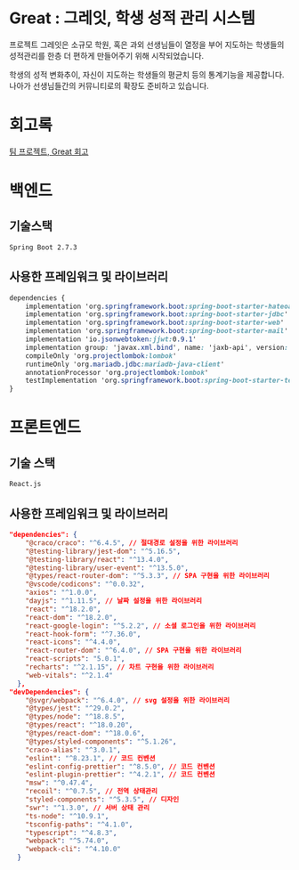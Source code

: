 # Great : 그레잇, 학생 성적 관리 시스템

프로젝트 그레잇은 소규모 학원, 혹은 과외 선생님들이 열정을 부어 지도하는 학생들의 성적관리를 한층 더 편하게 만들어주기 위해 시작되었습니다. 

학생의 성적 변화추이, 자신이 지도하는 학생들의 평균치 등의 통계기능을 제공합니다. 나아가 선생님들간의 커뮤니티로의 확장도 준비하고 있습니다.

# 회고록

[팀 프로젝트, Great 회고](https://url.kr/n35z9j)

# 백엔드

## 기술스택

`Spring Boot 2.7.3`

## 사용한 프레임워크 및 라이브러리

```css
dependencies {
	implementation 'org.springframework.boot:spring-boot-starter-hateoas'
	implementation 'org.springframework.boot:spring-boot-starter-jdbc'
	implementation 'org.springframework.boot:spring-boot-starter-web'
	implementation 'org.springframework.boot:spring-boot-starter-mail'
	implementation 'io.jsonwebtoken:jjwt:0.9.1'
	implementation group: 'javax.xml.bind', name: 'jaxb-api', version: '2.3.1'
	compileOnly 'org.projectlombok:lombok'
	runtimeOnly 'org.mariadb.jdbc:mariadb-java-client'
	annotationProcessor 'org.projectlombok:lombok'
	testImplementation 'org.springframework.boot:spring-boot-starter-test'
}
```

# 프론트엔드

## 기술 스택

`React.js`

## 사용한 프레임워크 및 라이브러리

```json
"dependencies": {
    "@craco/craco": "^6.4.5", // 절대경로 설정을 위한 라이브러리
    "@testing-library/jest-dom": "^5.16.5",
    "@testing-library/react": "^13.4.0",
    "@testing-library/user-event": "^13.5.0",
    "@types/react-router-dom": "^5.3.3", // SPA 구현을 위한 라이브러리
    "@vscode/codicons": "^0.0.32",
    "axios": "^1.0.0", 
    "dayjs": "^1.11.5", // 날짜 설정을 위한 라이브러리
    "react": "^18.2.0",
    "react-dom": "^18.2.0",
    "react-google-login": "^5.2.2", // 소셜 로그인을 위한 라이브러리
    "react-hook-form": "^7.36.0",
    "react-icons": "^4.4.0",
    "react-router-dom": "^6.4.0", // SPA 구현을 위한 라이브러리
    "react-scripts": "5.0.1",
    "recharts": "^2.1.15", // 차트 구현을 위한 라이브러리
    "web-vitals": "^2.1.4"
  },
"devDependencies": {
    "@svgr/webpack": "^6.4.0", // svg 설정을 위한 라이브러리
    "@types/jest": "^29.0.2",
    "@types/node": "^18.8.5",
    "@types/react": "^18.0.20",
    "@types/react-dom": "^18.0.6",
    "@types/styled-components": "^5.1.26",
    "craco-alias": "^3.0.1",
    "eslint": "^8.23.1", // 코드 컨벤션
    "eslint-config-prettier": "^8.5.0", // 코드 컨벤션
    "eslint-plugin-prettier": "^4.2.1", // 코드 컨벤션
    "msw": "^0.47.4",
    "recoil": "^0.7.5", // 전역 상태관리
    "styled-components": "^5.3.5", // 디자인
    "swr": "^1.3.0", // 서버 상태 관리
    "ts-node": "^10.9.1",
    "tsconfig-paths": "^4.1.0",
    "typescript": "^4.8.3",
    "webpack": "^5.74.0",
    "webpack-cli": "^4.10.0"
  }
```
